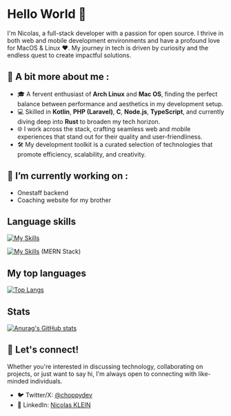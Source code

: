 # Hello World 👋

I'm Nicolas, a full-stack developer with a passion for open source. I thrive in both web and mobile development environments and have a profound love for MacOS & Linux ❤️. My journey in tech is driven by curiosity and the endless quest to create impactful solutions.

## 🐧 A bit more about me :

- 🎓 A fervent enthusiast of **Arch Linux** and **Mac OS**, finding the perfect balance between performance and aesthetics in my development setup.
- 💻 Skilled in **Kotlin**, **PHP (Laravel)**, **C**, **Node.js**, **TypeScript**, and currently diving deep into **Rust** to broaden my tech horizon.
- 🌐 I work across the stack, crafting seamless web and mobile experiences that stand out for their quality and user-friendliness.
- 🛠 My development toolkit is a curated selection of technologies that promote efficiency, scalability, and creativity.

## 🔭 I’m currently working on :

- Onestaff backend
- Coaching website for my brother

## Language skills

[![My Skills](https://skillicons.dev/icons?i=js,html,css,kotlin,c,php,ts,mysql)](https://skillicons.dev)

[![My Skills](https://skillicons.dev/icons?i=mongodb,expressjs,react,nodejs)](https://skillicons.dev) (MERN Stack)

## My top languages

[![Top Langs](https://github-readme-stats.vercel.app/api/top-langs/?username=choppydev&layout=compact)](https://github.com/anuraghazra/github-readme-stats)

## Stats

[![Anurag's GitHub stats](https://github-readme-stats.vercel.app/api?username=choppydev)](https://github.com/anuraghazra/github-readme-stats)

## 🤝 Let's connect!

Whether you're interested in discussing technology, collaborating on projects, or just want to say hi, I'm always open to connecting with like-minded individuals.

- 🐦 Twitter/X: [@choppydev](https://twitter.com/choppydev)
- 🔗 LinkedIn: [Nicolas KLEIN](https://www.linkedin.com/in/nicolas-klein-97b788162/)
